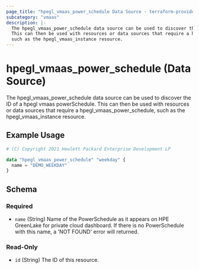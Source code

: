 ```yaml
---
page_title: "hpegl_vmaas_power_schedule Data Source - terraform-provider-hpegl"
subcategory: "vmaas"
description: |-
  The hpegl_vmaas_power_schedule data source can be used to discover the ID of a hpegl vmaas powerSchedule.
  This can then be used with resources or data sources that require a hpegl_vmaas_power_schedule,
  such as the hpegl_vmaas_instance resource.
---
```

# hpegl_vmaas_power_schedule (Data Source)

The hpegl_vmaas_power_schedule data source can be used to discover the ID of a hpegl vmaas powerSchedule.
		This can then be used with resources or data sources that require a hpegl_vmaas_power_schedule,
		such as the hpegl_vmaas_instance resource.

## Example Usage

```terraform
# (C) Copyright 2021 Hewlett Packard Enterprise Development LP

data "hpegl_vmaas_power_schedule" "weekday" {
  name = "DEMO_WEEKDAY"
}
```

<!-- schema generated by tfplugindocs -->
## Schema

### Required

- `name` (String) Name of the PowerSchedule as it appears on HPE GreenLake for private cloud dashboard. If there is no PowerSchedule with this name, a 'NOT FOUND' error will returned.

### Read-Only

- `id` (String) The ID of this resource.


